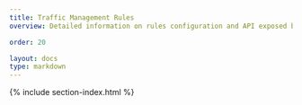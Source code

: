 ```yaml
---
title: Traffic Management Rules
overview: Detailed information on rules configuration and API exposed by Pilot for managing them.

order: 20

layout: docs
type: markdown
---
```


{% include section-index.html %}
